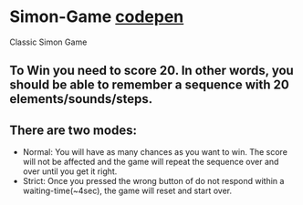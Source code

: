 # Simon-Game [codepen](http://codepen.io/Yimy/full/GWoGyZ/)
Classic Simon Game

## To Win you need to score 20. In other words, you should be able to remember a sequence with 20 elements/sounds/steps.

## There are two modes:
  * Normal: You will have as many chances as you want to win. The score will not be affected and the game will repeat the sequence over and over until you get it right.
  * Strict: Once you pressed the wrong button of do not respond within a waiting-time(~4sec), the game will reset and start over. 
